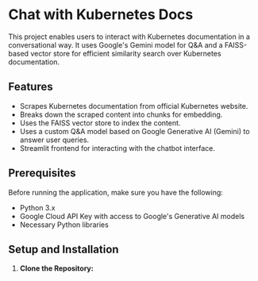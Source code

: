 # Chat with Kubernetes Docs

This project enables users to interact with Kubernetes documentation in a conversational way. It uses Google's Gemini model for Q&A and a FAISS-based vector store for efficient similarity search over Kubernetes documentation.

## Features
- Scrapes Kubernetes documentation from official Kubernetes website.
- Breaks down the scraped content into chunks for embedding.
- Uses the FAISS vector store to index the content.
- Uses a custom Q&A model based on Google Generative AI (Gemini) to answer user queries.
- Streamlit frontend for interacting with the chatbot interface.

## Prerequisites
Before running the application, make sure you have the following:
- Python 3.x
- Google Cloud API Key with access to Google's Generative AI models
- Necessary Python libraries

## Setup and Installation

1. **Clone the Repository:**
